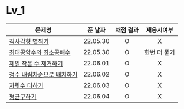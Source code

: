 # Lv_1
|문제명|푼 날짜|채점 결과|재응시여부|
|---|:---:|:---:|:---:|
|[직사각형 별찍기](./starRectangle.js)|22.05.30|O|X|
|[최대공약수와 최소공배수](./GcdLcm.js)|22.05.30|O|한번 더 풀기|
|[제일 작은 수 제거하기](./sliceMin.js)|22.06.01|O|X|
|[정수 내림차순으로 배치하기](./sortNumber.js)|22.06.02|O|X|
|[자릿수 더하기](./positionSum.js)|22.06.03|O|X|
|[평균구하기](./average.js)|22.06.04|O|X|